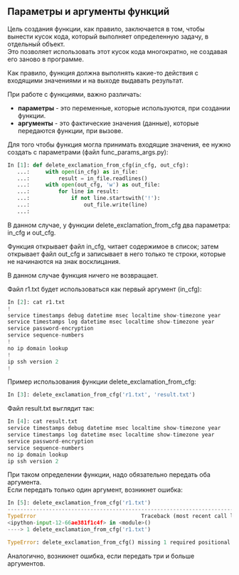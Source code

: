 ## Параметры и аргументы функций

Цель создания функции, как правило, заключается в том, чтобы вынести кусок кода, который выполняет определенную задачу, в отдельный объект.  
Это позволяет использовать этот кусок кода многократно, не создавая его заново в программе.

Как правило, функция должна выполнять какие-то действия с входящими значениями и на выходе выдавать результат.

При работе с функциями, важно различать:

* **параметры** - это переменные, которые используются, при создании функции.
* **аргументы** - это фактические значения \(данные\), которые передаются функции, при вызове.


Для того чтобы функция могла принимать входящие значения, ее нужно создать с параметрами (файл func_params_args.py):

```python
In [1]: def delete_exclamation_from_cfg(in_cfg, out_cfg):
   ...:     with open(in_cfg) as in_file:
   ...:         result = in_file.readlines()
   ...:     with open(out_cfg, 'w') as out_file:
   ...:         for line in result:
   ...:             if not line.startswith('!'):
   ...:                 out_file.write(line)
   ...:
```

В данном случае, у функции delete\_exclamation\_from\_cfg два параметра: in\_cfg и out\_cfg.

Функция открывает файл in\_cfg, читает содержимое в список; затем открывает файл out\_cfg и записывает в него только те строки, которые не начинаются на знак восклицания.

В данном случае функция ничего не возвращает.

Файл r1.txt будет использоваться как первый аргумент \(in\_cfg\):

```python
In [2]: cat r1.txt
!
service timestamps debug datetime msec localtime show-timezone year
service timestamps log datetime msec localtime show-timezone year
service password-encryption
service sequence-numbers
!
no ip domain lookup
!
ip ssh version 2
!
```

Пример использования функции delete\_exclamation\_from\_cfg:

```python
In [3]: delete_exclamation_from_cfg('r1.txt', 'result.txt')
```

Файл result.txt выглядит так:

```python
In [4]: cat result.txt
service timestamps debug datetime msec localtime show-timezone year
service timestamps log datetime msec localtime show-timezone year
service password-encryption
service sequence-numbers
no ip domain lookup
ip ssh version 2
```

При таком определении функции, надо обязательно передать оба аргумента.  
Если передать только один аргумент, возникнет ошибка:

```python
In [5]: delete_exclamation_from_cfg('r1.txt')
---------------------------------------------------------------------------
TypeError                                 Traceback (most recent call last)
<ipython-input-12-66ae381f1c4f> in <module>()
----> 1 delete_exclamation_from_cfg('r1.txt')

TypeError: delete_exclamation_from_cfg() missing 1 required positional argument: 'out_cfg'
```

Аналогично, возникнет ошибка, если передать три и больше аргументов.


